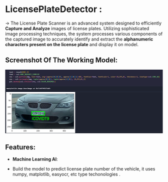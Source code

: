 # LicensePlateDetector :

-> The License Plate Scanner is an advanced system designed to efficiently **Capture and Analyze** images of license plates. Utilizing sophisticated image processing techniques, the system processes various components of the captured image to accurately identify and extract the **alphanumeric characters present on the license plate** and display it on model.

## Screenshot Of The Working Model:

 <img width="1408" alt="image" 
 src="https://github.com/SriKrishna134/LicensePlateDetector-/blob/main/assets/thumbnail.png">

## Features:

- **Machine Learning AI**:
  
- Build the model to predict license plate number of the vehicle, it uses numpy, matplotlib, easyocr, etc type techonologies .

